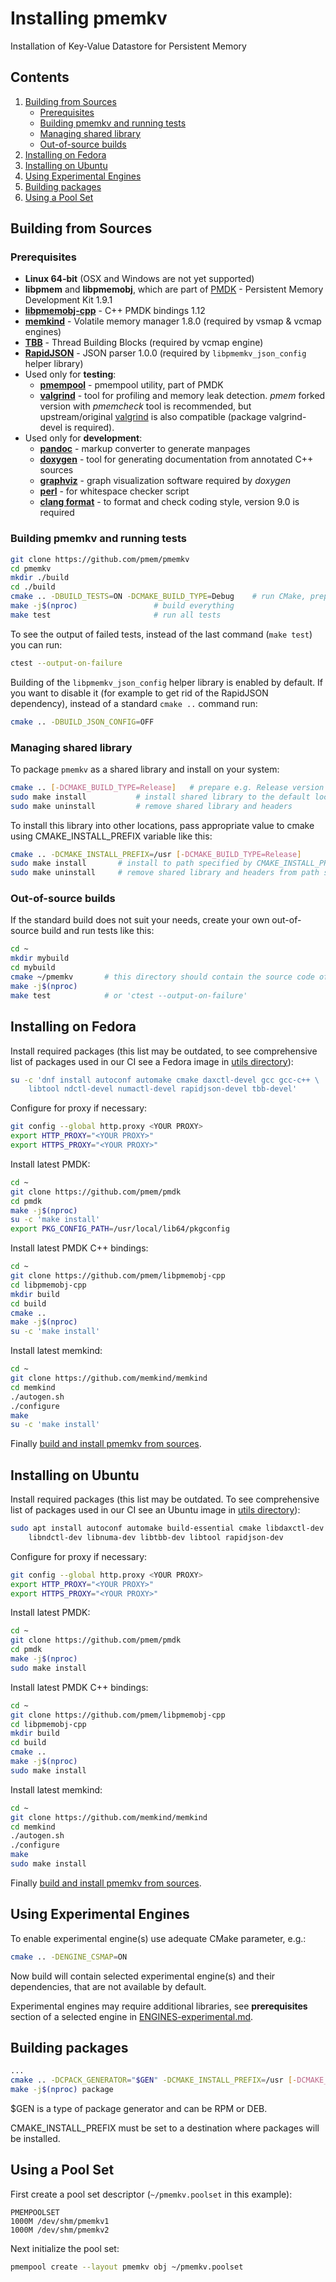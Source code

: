 # Installing pmemkv

Installation of Key-Value Datastore for Persistent Memory

## Contents

1. [Building from Sources](#building-from-sources)
	- [Prerequisites](#prerequisites)
	- [Building pmemkv and running tests](#building-pmemkv-and-running-tests)
	- [Managing shared library](#managing-shared-library)
	- [Out-of-source builds](#out-of-source-builds)
2. [Installing on Fedora](#installing-on-fedora)
3. [Installing on Ubuntu](#installing-on-ubuntu)
4. [Using Experimental Engines](#using-experimental-engines)
5. [Building packages](#building-packages)
6. [Using a Pool Set](#using-a-pool-set)

## Building from Sources

### Prerequisites

* **Linux 64-bit** (OSX and Windows are not yet supported)
* **libpmem** and **libpmemobj**, which are part of [PMDK](https://github.com/pmem/pmdk) - Persistent Memory Development Kit 1.9.1
* [**libpmemobj-cpp**](https://github.com/pmem/libpmemobj-cpp) - C++ PMDK bindings 1.12
* [**memkind**](https://github.com/memkind/memkind) - Volatile memory manager 1.8.0 (required by vsmap & vcmap engines)
* [**TBB**](https://github.com/01org/tbb) - Thread Building Blocks (required by vcmap engine)
* [**RapidJSON**](https://github.com/tencent/rapidjson) - JSON parser 1.0.0 (required by `libpmemkv_json_config` helper library)
* Used only for **testing**:
	* [**pmempool**](https://github.com/pmem/pmdk/tree/master/src/tools/pmempool) - pmempool utility, part of PMDK
	* [**valgrind**](https://github.com/pmem/valgrind) - tool for profiling and memory leak detection. *pmem* forked version with *pmemcheck*
		tool is recommended, but upstream/original [valgrind](https://valgrind.org/) is also compatible (package valgrind-devel is required).
* Used only for **development**:
	* [**pandoc**](https://pandoc.org/) - markup converter to generate manpages
	* [**doxygen**](http://www.doxygen.nl/) - tool for generating documentation from annotated C++ sources
	* [**graphviz**](https://www.graphviz.org/) - graph visualization software required by _doxygen_
	* [**perl**](https://www.perl.org/) - for whitespace checker script
	* [**clang format**](https://clang.llvm.org/docs/ClangFormat.html) - to format and check coding style, version 9.0 is required

### Building pmemkv and running tests

```sh
git clone https://github.com/pmem/pmemkv
cd pmemkv
mkdir ./build
cd ./build
cmake .. -DBUILD_TESTS=ON -DCMAKE_BUILD_TYPE=Debug    # run CMake, prepare Debug version
make -j$(nproc)                 # build everything
make test                       # run all tests
```

To see the output of failed tests, instead of the last command (`make test`) you can run:

```sh
ctest --output-on-failure
```

Building of the `libpmemkv_json_config` helper library is enabled by default.
If you want to disable it (for example to get rid of the RapidJSON dependency),
instead of a standard `cmake ..` command run:

```sh
cmake .. -DBUILD_JSON_CONFIG=OFF
```

### Managing shared library

To package `pmemkv` as a shared library and install on your system:

```sh
cmake .. [-DCMAKE_BUILD_TYPE=Release]	# prepare e.g. Release version
sudo make install			# install shared library to the default location: /usr/local
sudo make uninstall			# remove shared library and headers
```

To install this library into other locations, pass appropriate value to cmake
using CMAKE_INSTALL_PREFIX variable like this:

```sh
cmake .. -DCMAKE_INSTALL_PREFIX=/usr [-DCMAKE_BUILD_TYPE=Release]
sudo make install		# install to path specified by CMAKE_INSTALL_PREFIX
sudo make uninstall		# remove shared library and headers from path specified by CMAKE_INSTALL_PREFIX
```

### Out-of-source builds

If the standard build does not suit your needs, create your own
out-of-source build and run tests like this:

```sh
cd ~
mkdir mybuild
cd mybuild
cmake ~/pmemkv       # this directory should contain the source code of pmemkv
make -j$(nproc)
make test            # or 'ctest --output-on-failure'
```

## Installing on Fedora

Install required packages (this list may be outdated, to see comprehensive list of packages
used in our CI see a Fedora image in [utils directory](./utils/docker/images/)):

```sh
su -c 'dnf install autoconf automake cmake daxctl-devel gcc gcc-c++ \
	libtool ndctl-devel numactl-devel rapidjson-devel tbb-devel'
```

Configure for proxy if necessary:

```sh
git config --global http.proxy <YOUR PROXY>
export HTTP_PROXY="<YOUR PROXY>"
export HTTPS_PROXY="<YOUR PROXY>"
```

Install latest PMDK:

```sh
cd ~
git clone https://github.com/pmem/pmdk
cd pmdk
make -j$(nproc)
su -c 'make install'
export PKG_CONFIG_PATH=/usr/local/lib64/pkgconfig
```

Install latest PMDK C++ bindings:

```sh
cd ~
git clone https://github.com/pmem/libpmemobj-cpp
cd libpmemobj-cpp
mkdir build
cd build
cmake ..
make -j$(nproc)
su -c 'make install'
```

Install latest memkind:

```sh
cd ~
git clone https://github.com/memkind/memkind
cd memkind
./autogen.sh
./configure
make
su -c 'make install'
```

Finally [build and install pmemkv from sources](#building-from-sources).

## Installing on Ubuntu

Install required packages (this list may be outdated. To see comprehensive list of packages
used in our CI see an Ubuntu image in [utils directory](./utils/docker/images/)):

```sh
sudo apt install autoconf automake build-essential cmake libdaxctl-dev \
	libndctl-dev libnuma-dev libtbb-dev libtool rapidjson-dev
```

Configure for proxy if necessary:

```sh
git config --global http.proxy <YOUR PROXY>
export HTTP_PROXY="<YOUR PROXY>"
export HTTPS_PROXY="<YOUR PROXY>"
```

Install latest PMDK:

```sh
cd ~
git clone https://github.com/pmem/pmdk
cd pmdk
make -j$(nproc)
sudo make install
```

Install latest PMDK C++ bindings:

```sh
cd ~
git clone https://github.com/pmem/libpmemobj-cpp
cd libpmemobj-cpp
mkdir build
cd build
cmake ..
make -j$(nproc)
sudo make install
```

Install latest memkind:

```sh
cd ~
git clone https://github.com/memkind/memkind
cd memkind
./autogen.sh
./configure
make
sudo make install
```

Finally [build and install pmemkv from sources](#building-from-sources).

## Using Experimental Engines

To enable experimental engine(s) use adequate CMake parameter, e.g.:

```sh
cmake .. -DENGINE_CSMAP=ON
```

Now build will contain selected experimental engine(s) and their dependencies, that are not available by default.

Experimental engines may require additional libraries, see **prerequisites** section of a selected
engine in [ENGINES-experimental.md](doc/ENGINES-experimental.md).

## Building packages

```sh
...
cmake .. -DCPACK_GENERATOR="$GEN" -DCMAKE_INSTALL_PREFIX=/usr [-DCMAKE_BUILD_TYPE=Release]
make -j$(nproc) package
```

$GEN is a type of package generator and can be RPM or DEB.

CMAKE_INSTALL_PREFIX must be set to a destination where packages will be installed.

## Using a Pool Set

First create a pool set descriptor (`~/pmemkv.poolset` in this example):

```
PMEMPOOLSET
1000M /dev/shm/pmemkv1
1000M /dev/shm/pmemkv2
```

Next initialize the pool set:

```sh
pmempool create --layout pmemkv obj ~/pmemkv.poolset
```
